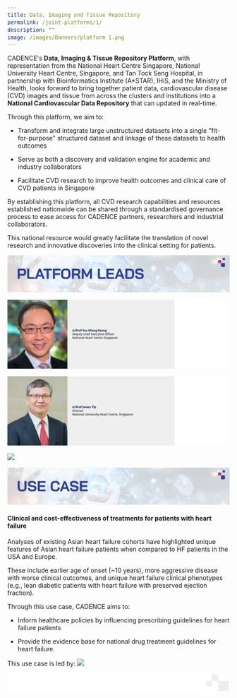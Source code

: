 ```yaml
---
title: Data, Imaging and Tissue Repository
permalink: /joint-platforms/1/
description: ""
image: /images/Banners/platform 1.png
---
```

CADENCE's **Data, Imaging & Tissue Repository Platform**, with representation from the National Heart Centre Singapore, National University Heart Centre, Singapore, and Tan Tock Seng Hospital, in partnership with Bioinformatics Institute (A\*STAR), IHiS, and the Ministry of Health, looks forward to bring together patient data, cardiovascular disease (CVD) images and tissue from across the clusters and institutions into a **National Cardiovascular Data Repository** that can updated in real-time.

Through this platform, we aim to:

*   Transform and integrate large unstructured datasets into a single "fit-for-purpose" structured dataset and linkage of these datasets to health outcomes
    
*   Serve as both a discovery and validation engine for academic and industry collaborators
    
*   Facilitate CVD research to improve health outcomes and clinical care of CVD patients in Singapore
    
By establishing this platform, all CVD research capabilities and resources established nationwide can be shared through a standardised governance process to ease access for CADENCE partners, researchers and industrial collaborators. 

This national resource would greatly facilitate the translation of novel research and innovative discoveries into the clinical setting for patients.

![](/images/Banners/platform%201%20-%20platform%20leads.png)

![](/images/01_Leadership/02_Executive%20Committee/cadence%20-%2009.png)

![](/images/01_Leadership/02_Executive%20Committee/cadence%20-%2010.png)

![](/images/01_Leadership/02_Executive%20Committee/cadence%20-%2005.png)


![](/images/Banners/platform%201%20-%20use%20case.png)
#### **Clinical and cost-effectiveness of treatments for patients with heart failure**

Analyses of existing Asian heart failure cohorts have highlighted unique features of Asian heart failure patients when compared to HF patients in the USA and Europe. 

These include earlier age of onset (~10 years), more aggressive disease with worse clinical outcomes, and unique heart failure clinical phenotypes (e.g., lean diabetic patients with heart failure with preserved ejection fraction).
    
Through this use case, CADENCE aims to: 

*   Inform healthcare policies by influencing prescribing guidelines for heart failure patients  

*   Provide the evidence base for national drug treatment guidelines for heart failure.

This use case is led by:
![](/images/01_Leadership/02_Executive%20Committee/cadence%20-%2003.png)

![](/images/Banners/page%20footer%201.png)